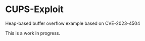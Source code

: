 # CUPS-Exploit
Heap-based buffer overflow example based on CVE-2023-4504

This is a work in progress.
